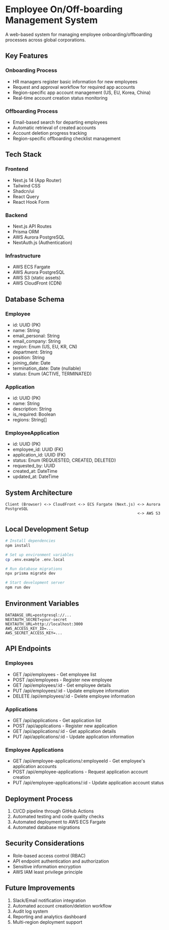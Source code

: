 # Employee On/Off-boarding Management System

A web-based system for managing employee onboarding/offboarding processes across global corporations.

## Key Features

### Onboarding Process
- HR managers register basic information for new employees
- Request and approval workflow for required app accounts
- Region-specific app account management (US, EU, Korea, China)
- Real-time account creation status monitoring

### Offboarding Process
- Email-based search for departing employees
- Automatic retrieval of created accounts
- Account deletion progress tracking
- Region-specific offboarding checklist management

## Tech Stack

### Frontend
- Next.js 14 (App Router)
- Tailwind CSS
- Shadcn/ui
- React Query
- React Hook Form

### Backend
- Next.js API Routes
- Prisma ORM
- AWS Aurora PostgreSQL
- NextAuth.js (Authentication)

### Infrastructure
- AWS ECS Fargate
- AWS Aurora PostgreSQL
- AWS S3 (static assets)
- AWS CloudFront (CDN)

## Database Schema

### Employee
- id: UUID (PK)
- name: String
- email_personal: String
- email_company: String
- region: Enum (US, EU, KR, CN)
- department: String
- position: String
- joining_date: Date
- termination_date: Date (nullable)
- status: Enum (ACTIVE, TERMINATED)

### Application
- id: UUID (PK)
- name: String
- description: String
- is_required: Boolean
- regions: String[]

### EmployeeApplication
- id: UUID (PK)
- employee_id: UUID (FK)
- application_id: UUID (FK)
- status: Enum (REQUESTED, CREATED, DELETED)
- requested_by: UUID
- created_at: DateTime
- updated_at: DateTime

## System Architecture

```
Client (Browser) <-> CloudFront <-> ECS Fargate (Next.js) <-> Aurora PostgreSQL
                                                          <-> AWS S3
```

## Local Development Setup

```bash
# Install dependencies
npm install

# Set up environment variables
cp .env.example .env.local

# Run database migrations
npx prisma migrate dev

# Start development server
npm run dev
```

## Environment Variables

```
DATABASE_URL=postgresql://...
NEXTAUTH_SECRET=your-secret
NEXTAUTH_URL=http://localhost:3000
AWS_ACCESS_KEY_ID=...
AWS_SECRET_ACCESS_KEY=...
```

## API Endpoints

### Employees
- GET /api/employees - Get employee list
- POST /api/employees - Register new employee
- GET /api/employees/:id - Get employee details
- PUT /api/employees/:id - Update employee information
- DELETE /api/employees/:id - Delete employee information

### Applications
- GET /api/applications - Get application list
- POST /api/applications - Register new application
- GET /api/applications/:id - Get application details
- PUT /api/applications/:id - Update application information

### Employee Applications
- GET /api/employee-applications/:employeeId - Get employee's application accounts
- POST /api/employee-applications - Request application account creation
- PUT /api/employee-applications/:id - Update application account status

## Deployment Process

1. CI/CD pipeline through GitHub Actions
2. Automated testing and code quality checks
3. Automated deployment to AWS ECS Fargate
4. Automated database migrations

## Security Considerations

- Role-based access control (RBAC)
- API endpoint authentication and authorization
- Sensitive information encryption
- AWS IAM least privilege principle

## Future Improvements

1. Slack/Email notification integration
2. Automated account creation/deletion workflow
3. Audit log system
4. Reporting and analytics dashboard
5. Multi-region deployment support
